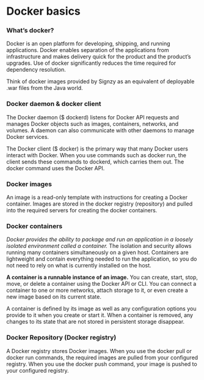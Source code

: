 # Docker basics

### What’s docker? <a href="#h.6nphn0mhqdcc" id="h.6nphn0mhqdcc"></a>

Docker is an open platform for developing, shipping, and running applications. Docker enables separation of the applications from infrastructure and makes delivery quick for the product and the product’s upgrades. Use of docker significantly reduces the time required for dependency resolution.

Think of docker images provided by Signzy as an equivalent of deployable .war files from the Java world.

### Docker daemon & docker client <a href="#h.j1tcr3z4f848" id="h.j1tcr3z4f848"></a>

The Docker daemon ($ dockerd) listens for Docker API requests and manages Docker objects such as images, containers, networks, and volumes. A daemon can also communicate with other daemons to manage Docker services.

The Docker client ($ docker) is the primary way that many Docker users interact with Docker. When you use commands such as docker run, the client sends these commands to dockerd, which carries them out. The docker command uses the Docker API.

### Docker images <a href="#h.h8yh1fhhhsv8" id="h.h8yh1fhhhsv8"></a>

An image is a read-only template with instructions for creating a Docker container. Images are stored in the docker registry (repository) and pulled into the required servers for creating the docker containers.

### Docker containers <a href="#h.k1dxvihqk33m" id="h.k1dxvihqk33m"></a>

_Docker provides the ability to package and run an application in a loosely isolated environment called a container._ The isolation and security allows running many containers simultaneously on a given host. Containers are lightweight and contain everything needed to run the application, so you do not need to rely on what is currently installed on the host.

**A container is a runnable instance of an image.** You can create, start, stop, move, or delete a container using the Docker API or CLI. You can connect a container to one or more networks, attach storage to it, or even create a new image based on its current state.

A container is defined by its image as well as any configuration options you provide to it when you create or start it. When a container is removed, any changes to its state that are not stored in persistent storage disappear.

### Docker Repository (Docker registry) <a href="#h.okrxcla2rjd" id="h.okrxcla2rjd"></a>

A Docker registry stores Docker images. When you use the docker pull or docker run commands, the required images are pulled from your configured registry. When you use the docker push command, your image is pushed to your configured registry.
